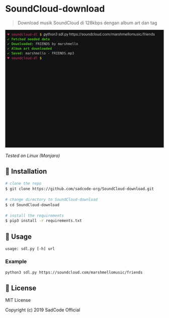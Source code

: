 # SoundCloud-download
> Download musik SoundCloud di 128kbps dengan album art dan tag

 <img src="https://raw.githubusercontent.com/sadcode-org/SoundCloud-download/master/sdl.png">

*Tested on Linux (Manjaro)*

## :floppy_disk: Installation

```bash
# clone the repo
$ git clone https://github.com/sadcode-org/SoundCloud-download.git

# change directory to SoundCloud-download
$ cd SoundCloud-download

# install the requirements
$ pip3 install -r requirements.txt
```

## :hammer: Usage
```
usage: sdl.py [-h] url
```
### Example

```
python3 sdl.py https://soundcloud.com/marshmellomusic/friends
```

## :scroll: License
MIT License

Copyright (c) 2019 SadCode Official
